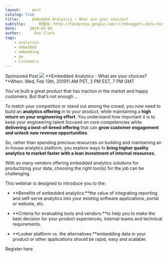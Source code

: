```yaml
---
layout:     post
catalog: true
title:      Embedded Analytics – What are your choices?
subtitle:      转载自：http://feedproxy.google.com/~r/kdnuggets-data-mining-analytics/~3/BOXU6DFjOZ4/looker-embedded-analytics-choices.html
date:      2019-02-04
author:      Dan Clark
tags:
    - analytics
    - embedded
    - embedding
    - pm
    - customers
---
```


Sponsored Post.![](https://www.kdnuggets.com/images/looker-300.jpg)
**Embedded Analytics - What are your choices?**When: Wed, Feb 13th, 201911 AM PST, 2 PM EST, 7 PM GMT

You’ve built a great product that has traction in the market and happy customers. But that’s not enough…

To match your competition or stand out among the crowd, you now need to build an **analytics offering** in to your product, while maintaining a **high return on your engineering effort**. You understand how important it is to keep your engineering talent focused on core competencies while **delivering a best-of-breed offering** that can **grow customer engagement and unlock new revenue opportunities**.

So, rather than spending precious resources on building and maintaining an in-house analytics platform, you explore ways to **bring higher quality analytics to market faster with a lean investment of internal resources.**

With so many vendors offering embedded analytics solutions for productizing your data, choosing the right tool(s) for the job can be challenging.

This webinar is designed to introduce you to the:

- **Benefits of embedded analytics:**the value of integrating reporting and self-serve analytics into your existing software applications, portal or website, etc.

- **Criteria for evaluating tools and vendors:**to help you to make the best decision for your product experiences, internal teams and technical requirements.

- **Looker platform vs. the alternatives:**embedding data in your product or other applications should be rapid, easy and scalable.


Register here

